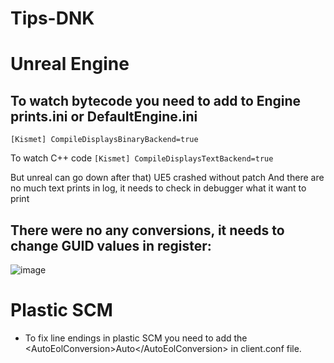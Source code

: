 # Tips-DNK

# Unreal Engine

## To watch bytecode you need to add to Engine prints.ini or DefaultEngine.ini
`[Kismet]
CompileDisplaysBinaryBackend=true`

To watch C++ code 
`[Kismet]
CompileDisplaysTextBackend=true`

But unreal can go down after that) UE5 crashed without patch
And there are no much text prints in log, it needs to check in debugger what it want to print


## There were no any conversions, it needs to change GUID values in register:
![image](https://user-images.githubusercontent.com/14108292/154050415-724f22a9-745f-4e0c-b269-c389515725f3.png)



# Plastic SCM

 - To fix line endings in plastic SCM you need to add the \<AutoEolConversion\>Auto\</AutoEolConversion\> in client.conf file.

